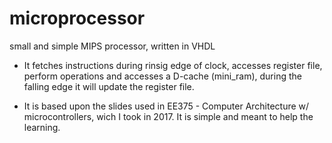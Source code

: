 # microprocessor
small and simple MIPS processor, written in VHDL

* It fetches instructions during rinsig edge of clock, accesses register file, perform operations and accesses a D-cache (mini_ram),
during the falling edge it will update the register file.

* It is based upon the slides used in EE375 - Computer Architecture w/ microcontrollers, wich I took in 2017. It is simple and meant to help the learning.
